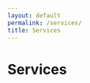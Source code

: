 ```yaml
---
layout: default
permalink: /services/
title: Services
---
```


<div class="{{ page.title }}">

  <h1>Services</h1>

</div>

